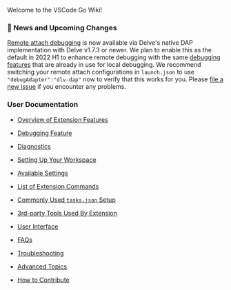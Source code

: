Welcome to the VSCode Go Wiki!

### 📣 News and Upcoming Changes

[Remote attach debugging](./debugging#connecting-to-headless-delve-with-target-specified-at-server-start-up) is now available via Delve's native DAP implementation with Delve v1.7.3 or newer.
We plan to enable this as the default in 2022 H1 to enhance remote debugging with the same
[debugging features](./debugging.md) that are already in use for local debugging.
We recommend switching your remote attach configurations in `launch.json` to use
`"debugAdapter":"dlv-dap"` now to verify that this works for you.
Please [file a new issue](https://github.com/golang/vscode-go/issues/new/choose) if you encounter any problems.

### User Documentation

* [Overview of Extension Features](Features.md)

* [Debugging Feature](Debugging.md)
* [Diagnostics](https://github.com/golang/tools/blob/master/gopls/doc/analyzers.md)
* [Setting Up Your Workspace](https://github.com/golang/tools/blob/master/gopls/doc/workspace.md)

* [Available Settings](Settings.md)
* [List of Extension Commands](Commands.md)
* [Commonly Used `tasks.json` Setup](Tasks.md)
* [3rd-party Tools Used By Extension](Tools.md)
* [User Interface](UI.md)
* [FAQs](FAQ.md)
* [Troubleshooting](Troubleshooting.md)
* [Advanced Topics](Advanced.md)
* [How to Contribute](Contributing.md)
